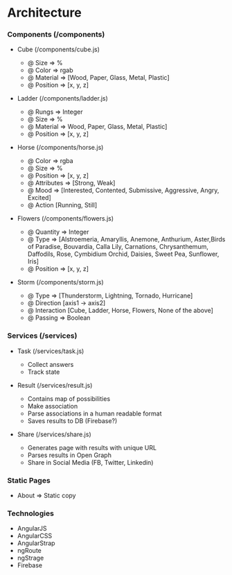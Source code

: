 # Architecture

### Components  (/components)

  * Cube (/components/cube.js)
    * @ Size => %
    * @ Color => rgab
    * @ Material => [Wood, Paper, Glass, Metal, Plastic]
    * @ Position => [x, y, z]

  * Ladder (/components/ladder.js)
    * @ Rungs => Integer
    * @ Size => %
    * @ Material => Wood, Paper, Glass, Metal, Plastic]
    * @ Position => [x, y, z]
 
  * Horse (/components/horse.js)
    * @ Color => rgba
    * @ Size => %
    * @ Position => [x, y, z]
    * @ Attributes => [Strong, Weak]
    * @ Mood => [Interested, Contented, Submissive, Aggressive, Angry, Excited]
    * @ Action [Running, Still]

  * Flowers (/components/flowers.js)
    * @ Quantity => Integer
    * @ Type => [​Alstroemeria​​, ​Amaryllis​​, ​Anemone​​, ​Anthurium​​, ​Aster​​, ​Birds of Paradise​​, ​Bouvardia​​, ​Calla Lily​​, ​Carnations​​, ​Chrysanthemum​​, ​Daffodils​​, ​Rose​​, ​Cymbidium Orchid​​, ​Daisies​​, ​Sweet Pea​​, ​Sunflower​​, ​Iris​​]
    * @ Position => [x, y, z]

  * Storm (/components/storm.js)
    * @ Type => [Thunderstorm, Lightning, Tornado, Hurricane]
    * @ Direction [axis1 -> axis2]
    * @ Interaction [Cube, Ladder, Horse, Flowers, None of the above]
    * @ Passing => Boolean


### Services (/services)

  * Task (/services/task.js)
    * Collect answers
    * Track state

  * Result (/services/result.js)
    * Contains map of possibilities
    * Make association
    * Parse associations in a human readable format
    * Saves results to DB (Firebase?)

  * Share (/services/share.js)
    * Generates page with results with unique URL
    * Parses results in Open Graph
    * Share in Social Media (FB, Twitter, Linkedin)

### Static Pages

  * About => Static copy

### Technologies

  * AngularJS
  * AngularCSS
  * AngularStrap
  * ngRoute
  * ngStrage
  * Firebase
  